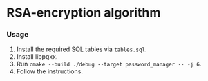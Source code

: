 # RSA-encryption algorithm
### Usage
1. Install the required SQL tables via `tables.sql`.
2. Install libpqxx.
3. Run `cmake --build ./debug --target password_manager -- -j 6`.
4. Follow the instructions.
